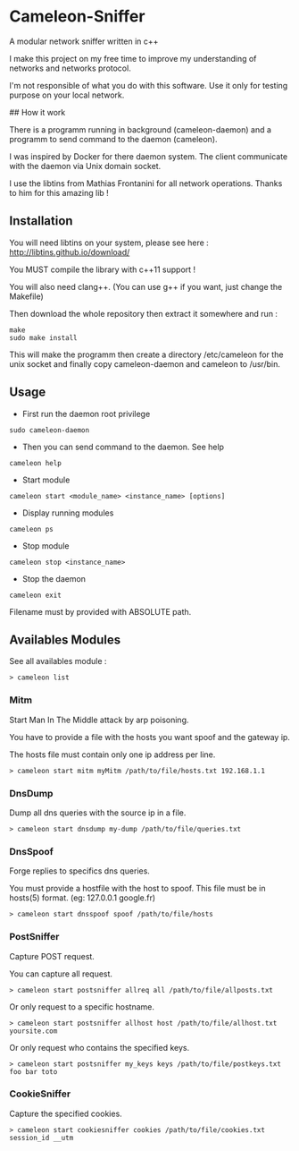 # Cameleon-Sniffer
A modular network sniffer written in c++

I make this project on my free time to improve my understanding of networks and networks protocol.

I'm not responsible of what you do with this software. Use it only for testing purpose on your local network.


## How it work


There is a programm running in background (cameleon-daemon) and a programm to send command to the daemon (cameleon).

I was inspired by Docker for there daemon system. The client communicate with the daemon via Unix domain socket.

I use the libtins from Mathias Frontanini for all network operations. Thanks to him for this amazing lib !

## Installation

You will need libtins on your system, please see here : http://libtins.github.io/download/

You MUST compile the library with c++11 support !

You will also need clang++. (You can use g++ if you want, just change the Makefile)

Then download the whole repository then extract it somewhere and run :
```
make
sudo make install
```

This will make the programm then create a directory /etc/cameleon for the unix socket and finally copy cameleon-daemon and cameleon to /usr/bin.

## Usage

  * First run the daemon root privilege
  ```
  sudo cameleon-daemon
  ```
  * Then you can send command to the daemon. See help
  ```
  cameleon help
  ```
  * Start module 
  ```
  cameleon start <module_name> <instance_name> [options]
  ```
  * Display running modules
  ```
  cameleon ps
  ```
  * Stop module
  ```
  cameleon stop <instance_name>
  ```
  * Stop the daemon
  ```
  cameleon exit
  ```

Filename must by provided with ABSOLUTE path.

## Availables Modules

See all availables module :
```
> cameleon list
```


### Mitm

Start Man In The Middle attack by arp poisoning.

You have to provide a file with the hosts you want spoof and the gateway ip.

The hosts file must contain only one ip address per line.
```
> cameleon start mitm myMitm /path/to/file/hosts.txt 192.168.1.1
```

### DnsDump

Dump all dns queries with the source ip in a file.
```
> cameleon start dnsdump my-dump /path/to/file/queries.txt
```

### DnsSpoof

Forge replies to specifics dns queries.

You must provide a hostfile with the host to spoof. This file must be in hosts(5) format. (eg: 127.0.0.1    google.fr)

```
> cameleon start dnsspoof spoof /path/to/file/hosts
```

### PostSniffer

Capture POST request. 

You can capture all request.
```
> cameleon start postsniffer allreq all /path/to/file/allposts.txt
```

Or only request to a specific hostname.
```
> cameleon start postsniffer allhost host /path/to/file/allhost.txt  yoursite.com
```

Or only request who contains the specified keys.
```
> cameleon start postsniffer my_keys keys /path/to/file/postkeys.txt foo bar toto
```

### CookieSniffer

Capture the specified cookies.

```
> cameleon start cookiesniffer cookies /path/to/file/cookies.txt session_id __utm 
```

